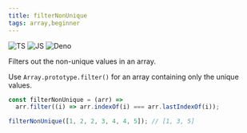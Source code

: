 ```yaml
---
title: filterNonUnique
tags: array,beginner
---
```


![TS](https://img.shields.io/badge/supports-typescript-blue.svg?style=flat-square)
![JS](https://img.shields.io/badge/supports-javascript-yellow.svg?style=flat-square)
![Deno](https://img.shields.io/badge/supports-deno-green.svg?style=flat-square)

Filters out the non-unique values in an array.

Use `Array.prototype.filter()` for an array containing only the unique values.

```ts title="typescript"
const filterNonUnique = (arr) =>
  arr.filter((i) => arr.indexOf(i) === arr.lastIndexOf(i));
```

```ts title="typescript"
filterNonUnique([1, 2, 2, 3, 4, 4, 5]); // [1, 3, 5]
```
